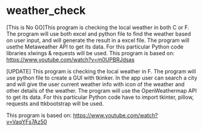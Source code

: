 # weather_check


[This is No GO]This program is checking the local weather in both C or F. The program will use both excel and python file to find the weather based on user input, and will generate the result in a excel file. The program will usethe Metaweather API to get its data. For this particular Python code libraries xlwings & requests will be used. This program is based on: https://www.youtube.com/watch?v=m0UPBRJdsas

[UPDATE]
This program is checking the local weather in F. The program will use python file to create a GUI with tkinker. In the  app user can search a city and will give the user current weather info with icon of the weather and other details of the weather. The program will use the OpenWeathermap API to get its data. For this particular Python code have to import tkinter, pillow, requests and ttkbootstrap will be used.

This program is based on: https://www.youtube.com/watch?v=VaqYFs7Az50
